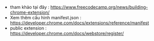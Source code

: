 - tham khảo tại đây : https://www.freecodecamp.org/news/building-chrome-extension/
- Xem thêm cấu hình manifest.json : https://developer.chrome.com/docs/extensions/reference/manifest
- public extension : https://developer.chrome.com/docs/webstore/register/
